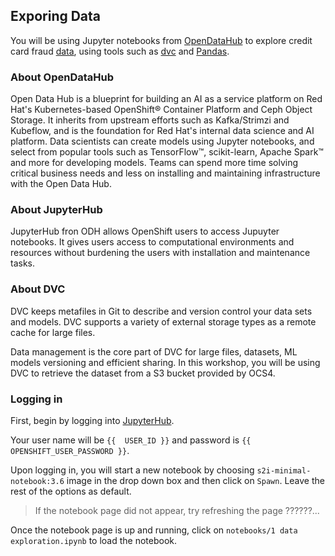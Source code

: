 ## Exporing Data

You will be using Jupyter notebooks from [OpenDataHub](https://opendatahub.io/) to explore credit card fraud [data](https://www.kaggle.com/mlg-ulb/creditcardfraud), using tools such as [dvc](https://dvc.org/) and [Pandas](https://pandas.pydata.org/). 

### About OpenDataHub

Open Data Hub is a blueprint for building an AI as a service platform on Red Hat's Kubernetes-based OpenShift® Container Platform and Ceph Object Storage. It inherits from upstream efforts such as Kafka/Strimzi and Kubeflow, and is the foundation for Red Hat's internal data science and AI platform. Data scientists can create models using Jupyter notebooks, and select from popular tools such as TensorFlow™, scikit-learn, Apache Spark™ and more for developing models. Teams can spend more time solving critical business needs and less on installing and maintaining infrastructure with the Open Data Hub. 

### About JupyterHub

JupyterHub fron ODH allows OpenShift users to access Jupuyter notebooks. It gives users access to computational environments and resources without burdening the users with installation and maintenance tasks.

### About DVC

DVC keeps metafiles in Git to describe and version control your data sets and models. DVC supports a variety of external storage types as a remote cache for large files.

Data management is the core part of DVC for large files, datasets, ML models versioning and efficient sharing. In this workshop, you will be using DVC to retrieve the dataset from a S3 bucket provided by OCS4. 

### Logging in
First, begin by logging into [JupyterHub]({{JUPYTERHUB_URL}}). 

Your user name will be `{{  USER_ID }}` and password is `{{  OPENSHIFT_USER_PASSWORD }}`.

Upon logging in, you will start a new notebook by choosing `s2i-minimal-notebook:3.6` image in the drop down box and then click on `Spawn`. Leave the rest of the options as default.

> If the notebook page did not appear, try refreshing the page ??????...

Once the notebook page is up and running, click on `notebooks/1 data exploration.ipynb` to load the notebook.


